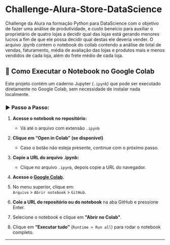# Challenge-Alura-Store-DataScience

Challenge da Alura na formação Python para DataScience com o objetivo de fazer uma análise de produtividade, e custo beneício para auxiliar o proprietário de quatro lojas a decidir qual das lojas está gerando menores lucros a fim de que ele possa decidir qual destas ele deveria vender. O arquivo .ipynb contem o notebook do collab contendo a análise de total de vendas, faturamento, média de avaliação das lojas e produtos mais e menos vendidos de cada loja, além do frete médio de cada loja. 
## 📘 Como Executar o Notebook no Google Colab

Este projeto contém um caderno Jupyter (`.ipynb`) que pode ser executado diretamente no Google Colab, sem necessidade de instalar nada localmente.

### ▶️ Passo a Passo:

1. **Acesse o notebook no repositório:**
   - Vá até o arquivo com extensão `.ipynb`

2. **Clique em “Open in Colab” (se disponível)**
   - Caso o botão não esteja presente, continue com o próximo passo.

3. **Copie a URL do arquivo .ipynb:**
   - Clique no arquivo `.ipynb`, depois copie a URL do navegador.

4. **Acesse o [Google Colab](https://colab.research.google.com/).**

5. No menu superior, clique em:  
   `Arquivo` > `Abrir notebook` > `GitHub`.

6. **Cole a URL do repositório ou do notebook** na aba GitHub e pressione Enter.

7. Selecione o notebook e clique em **"Abrir no Colab"**.

8. Clique em **“Executar tudo”** (`Runtime > Run all`) para rodar o notebook completo.

---

